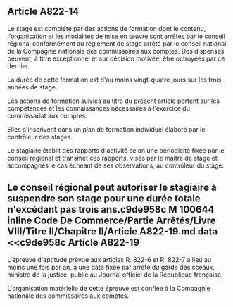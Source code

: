 Article A822-14
----
Le stage est complété par des actions de formation dont le contenu,
l'organisation et les modalités de mise en œuvre sont arrêtés par le conseil
régional conformément au règlement de stage arrêté par le conseil national de la
Compagnie nationale des commissaires aux comptes. Des dispenses peuvent, à titre
exceptionnel et sur décision motivée, être octroyées par ce dernier.

La durée de cette formation est d'au moins vingt-quatre jours sur les trois
années de stage.

Les actions de formation suivies au titre du présent article portent sur les
compétences et les connaissances nécessaires à l'exercice du commissariat aux
comptes.

Elles s'inscrivent dans un plan de formation individuel élaboré par le
contrôleur des stages.

Le stagiaire établit des rapports d'activité selon une périodicité fixée par le conseil régional et transmet ces rapports, visés par le maître de stage et accompagnés le cas échéant de ses observations, au contrôleur du stage.

Le conseil régional peut autoriser le stagiaire à suspendre son stage pour une durée totale n'excédant pas trois ans.c9de958c
M 100644 inline Code De Commerce/Partie Arrêtés/Livre VIII/Titre II/Chapitre II/Article A822-19.md
data <<c9de958c
Article A822-19
----
L'épreuve d'aptitude prévue aux articles R. 822-6 et R. 822-7 a lieu au moins
une fois par an, à une date fixée par arrêté du garde des sceaux, ministre de la
justice, publié au Journal officiel de la République française.

L'organisation matérielle de cette épreuve est confiée à la Compagnie nationale
des commissaires aux comptes.
